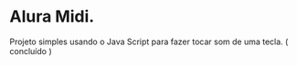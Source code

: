 # Alura Midi.
Projeto simples usando o Java Script para fazer tocar som de uma tecla. ( concluído )
